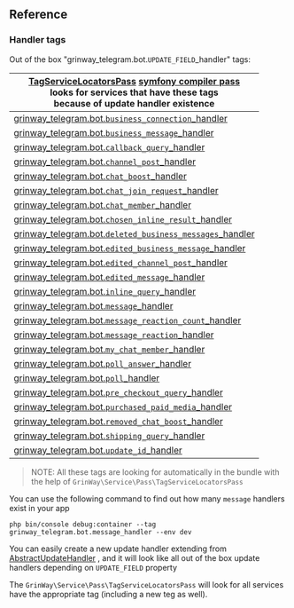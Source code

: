 Reference
------

### Handler tags

Out of the box "grinway_telegram.bot.`UPDATE_FIELD`_handler" tags:

| [TagServiceLocatorsPass](https://github.com/GrinWay/service-bundle/blob/main/src/Pass/TagServiceLocatorsPass.php) [symfony compiler pass](https://symfony.com/doc/current/service_container/compiler_passes.html)<br>looks for services that have these tags<br>because of update handler existence |
|-----------------------------------------------------------------------------------------------------------------------------------------------------------------------------------------------------------------------------------------------------------------------------------------------------|
| [grinway_telegram.bot.`business_connection`_handler](https://github.com/GrinWay/telegram-bundle/blob/main/src/Bot/Handler/Update/BusinessConnectionHandler.php#L7)                                                                                                                                  |
| [grinway_telegram.bot.`business_message`_handler](https://github.com/GrinWay/telegram-bundle/blob/main/src/Bot/Handler/Update/BusinessMessageHandler.php#L7)                                                                                                                                        |
| [grinway_telegram.bot.`callback_query`_handler](https://github.com/GrinWay/telegram-bundle/blob/main/src/Bot/Handler/Update/CallbackQueryHandler.php#L7)                                                                                                                                            |
| [grinway_telegram.bot.`channel_post`_handler](https://github.com/GrinWay/telegram-bundle/blob/main/src/Bot/Handler/Update/ChannelPostHandler.php#L7)                                                                                                                                                |
| [grinway_telegram.bot.`chat_boost`_handler](https://github.com/GrinWay/telegram-bundle/blob/main/src/Bot/Handler/Update/ChatBoostHandler.php#L7)                                                                                                                                                    |
| [grinway_telegram.bot.`chat_join_request`_handler](https://github.com/GrinWay/telegram-bundle/blob/main/src/Bot/Handler/Update/ChatJoinRequestHandler.php#L7)                                                                                                                                       |
| [grinway_telegram.bot.`chat_member`_handler](https://github.com/GrinWay/telegram-bundle/blob/main/src/Bot/Handler/Update/ChatMemberHandler.php#L7)                                                                                                                                                  |
| [grinway_telegram.bot.`chosen_inline_result`_handler](https://github.com/GrinWay/telegram-bundle/blob/main/src/Bot/Handler/Update/ChosenInlineResultHandler.php#L7)                                                                                                                                 |
| [grinway_telegram.bot.`deleted_business_messages`_handler](https://github.com/GrinWay/telegram-bundle/blob/main/src/Bot/Handler/Update/DeletedBusinessMessagesHandler.php#L7)                                                                                                                       |
| [grinway_telegram.bot.`edited_business_message`_handler](https://github.com/GrinWay/telegram-bundle/blob/main/src/Bot/Handler/Update/EditedBusinessMessageHandler.php#L7)                                                                                                                           |
| [grinway_telegram.bot.`edited_channel_post`_handler](https://github.com/GrinWay/telegram-bundle/blob/main/src/Bot/Handler/Update/EditedChannelPostHandler.php#L7)                                                                                                                                   |
| [grinway_telegram.bot.`edited_message`_handler](https://github.com/GrinWay/telegram-bundle/blob/main/src/Bot/Handler/Update/EditedMessageHandler.php#L7)                                                                                                                                            |
| [grinway_telegram.bot.`inline_query`_handler](https://github.com/GrinWay/telegram-bundle/blob/main/src/Bot/Handler/Update/InlineQueryHandler.php#L7)                                                                                                                                                |
| [grinway_telegram.bot.`message`_handler](https://github.com/GrinWay/telegram-bundle/blob/main/src/Bot/Handler/Update/MessageHandler.php#L7)                                                                                                                                                         |
| [grinway_telegram.bot.`message_reaction_count`_handler](https://github.com/GrinWay/telegram-bundle/blob/main/src/Bot/Handler/Update/MessageReactionCountHandler.php#L7)                                                                                                                             |
| [grinway_telegram.bot.`message_reaction`_handler](https://github.com/GrinWay/telegram-bundle/blob/main/src/Bot/Handler/Update/MessageReactionHandler.php#L7)                                                                                                                                        |
| [grinway_telegram.bot.`my_chat_member`_handler](https://github.com/GrinWay/telegram-bundle/blob/main/src/Bot/Handler/Update/MyChatMemberHandler.php#L7)                                                                                                                                             |
| [grinway_telegram.bot.`poll_answer`_handler](https://github.com/GrinWay/telegram-bundle/blob/main/src/Bot/Handler/Update/PollAnswerHandler.php#L7)                                                                                                                                                  |
| [grinway_telegram.bot.`poll`_handler](https://github.com/GrinWay/telegram-bundle/blob/main/src/Bot/Handler/Update/PollHandler.php#L7)                                                                                                                                                               |
| [grinway_telegram.bot.`pre_checkout_query`_handler](https://github.com/GrinWay/telegram-bundle/blob/main/src/Bot/Handler/Update/PreCheckoutQueryHandler.php#L7)                                                                                                                                     |
| [grinway_telegram.bot.`purchased_paid_media`_handler](https://github.com/GrinWay/telegram-bundle/blob/main/src/Bot/Handler/Update/PurchasedPaidMediaHandler.php#L7)                                                                                                                                 |
| [grinway_telegram.bot.`removed_chat_boost`_handler](https://github.com/GrinWay/telegram-bundle/blob/main/src/Bot/Handler/Update/RemovedChatBoostHandler.php#L7)                                                                                                                                     |
| [grinway_telegram.bot.`shipping_query`_handler](https://github.com/GrinWay/telegram-bundle/blob/main/src/Bot/Handler/Update/ShippingQueryHandler.php#L7)                                                                                                                                            |
| [grinway_telegram.bot.`update_id`_handler](https://github.com/GrinWay/telegram-bundle/blob/main/src/Bot/Handler/Update/UpdateIdHandler.php#L10)                                                                                                                                                     |

> NOTE: All these tags are looking for automatically in the bundle with the help of
`GrinWay\Service\Pass\TagServiceLocatorsPass`

You can use the following command to find out how many `message` handlers exist in your app

```console
php bin/console debug:container --tag grinway_telegram.bot.message_handler --env dev
```

You can easily create a new update handler extending from
[AbstractUpdateHandler](https://github.com/GrinWay/telegram-bundle/blob/main/src/Bot/Handler/Update/AbstractUpdateHandler.php)
, and it will look like all out of the box update handlers
depending on `UPDATE_FIELD` property

The `GrinWay\Service\Pass\TagServiceLocatorsPass` will look for all services have
the appropriate tag (including a new teg as well).
